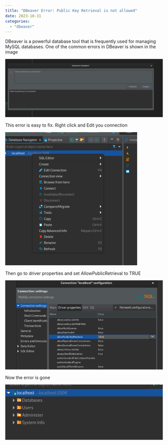 ```yaml
---
title: "DBeaver Error: Public Key Retrieval is not allowed"
date: 2023-10-31
categories: 
  - "dbeaver"
---
```


DBeaver is a powerful database tool that is frequently used for managing MySQL databases. One of the common errors in DBeaver is shown in the image

![](images/image-1024x376.png)

This error is easy to fix. Right click and Edit you connection

![](images/image-1.png)

Then go to driver properties and set AllowPublicRetrieval to TRUE

![](images/image-2.png)

Now the error is gone

![](images/image-3.png)
